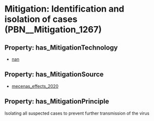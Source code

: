 # Mitigation: __Identification and isolation of cases__ (PBN__Mitigation_1267)

## Property: has_MitigationTechnology

* [nan](../Technology/PBN__Technology_22)

## Property: has_MitigationSource

* [mecenas_effects_2020](../Article/PBN__Article_228)

## Property: has_MitigationPrinciple

Isolating all suspected cases to prevent further transmission of the virus

